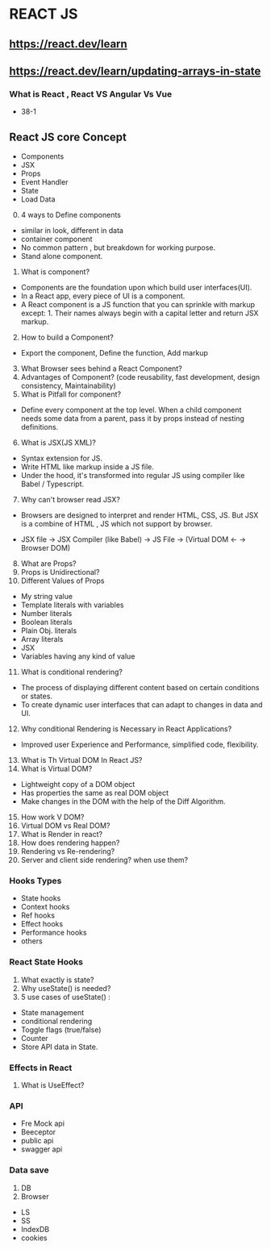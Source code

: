 # REACT JS

## https://react.dev/learn
## https://react.dev/learn/updating-arrays-in-state


### What is React , React VS Angular Vs Vue
- 38-1

## React JS core Concept
- Components
- JSX 
- Props
- Event Handler
- State 
- Load Data


0. 4 ways to Define components
- similar in look, different in data
- container component
- No common pattern , but breakdown for working purpose.
- Stand alone component.

1. What is component? 
- Components are the foundation upon which build user interfaces(UI).
- In a React app, every piece of UI is a component.
- A React component is a JS function that you can sprinkle with markup except: 1. Their names always begin with a capital letter and return JSX markup.

2. How to build a Component?
- Export the component, Define the function,  Add markup

3. What Browser sees behind a React Component?
4. Advantages of Component? (code reusability, fast development, design consistency, Maintainability)
5. What is Pitfall for component?
- Define every component at the top level. When a child component needs some data from a parent,  pass it by props instead of nesting definitions.

6. What is JSX(JS XML)? 
- Syntax extension for JS.
- Write HTML like markup inside a JS file.
- Under the hood, it's transformed into regular JS using compiler like Babel / Typescript.

7. Why can't browser read JSX?
- Browsers are designed to interpret and render HTML, CSS, JS. But JSX is a combine of HTML , JS which not support by browser.

- JSX file -> JSX Compiler (like Babel) -> JS File -> (Virtual DOM <- -> Browser DOM)

8. What are Props?
9. Props is Unidirectional?
10. Different Values of Props 
- My string value
- Template literals with variables
- Number literals
- Boolean literals
- Plain Obj. literals
- Array literals
- JSX 
- Variables having any kind of value

11. What is conditional rendering? 
- The process of displaying different content based on certain conditions or states.
- To create dynamic user interfaces that can adapt to changes in data and UI.

12. Why conditional Rendering is Necessary in React Applications?
- Improved user Experience and Performance, simplified code, flexibility.  

13. What is Th Virtual DOM In React JS?
14. What is Virtual DOM? 
- Lightweight copy of a DOM object
- Has properties the same as real DOM object
- Make changes in the DOM with the help of the Diff Algorithm.

15. How work V DOM? 
16. Virtual DOM vs Real DOM?
17. What is Render in react?
18. How does rendering happen?
19. Rendering vs Re-rendering?
20. Server and client side rendering? when use them?


### Hooks Types
- State hooks
- Context hooks
- Ref hooks
- Effect hooks
- Performance hooks
- others

### React State Hooks
1. What exactly is state?
2. Why useState() is needed?
3. 5 use cases of useState() :
- State management
- conditional rendering
- Toggle flags (true/false)
- Counter 
- Store API data in State.

### Effects in React 
1. What is UseEffect?


### API
- Fre Mock api
- Beeceptor
- public api
- swagger api

### Data save
1. DB
2. Browser 
- LS
- SS
- IndexDB
- cookies


